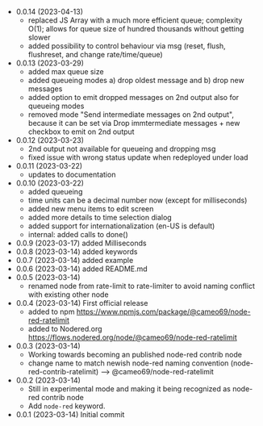 - 0.0.14 (2023-04-13)
    - replaced JS Array with a much more efficient queue; complexity O(1); allows for queue size of hundred thousands without getting slower
    - added possibility to control behaviour via msg (reset, flush, flushreset, and change rate/time/queue)
- 0.0.13 (2023-03-29)
    - added max queue size
    - added queueing modes a) drop oldest message and b) drop new messages
    - added option to emit dropped messages on 2nd output also for queueing modes
    - removed mode "Send intermediate messages on 2nd output", because it can be set via Drop immtermediate messages + new checkbox to emit on 2nd output
- 0.0.12 (2023-03-23)
    - 2nd output not available for queueing and dropping msg
    - fixed issue with wrong status update when redeployed under load
- 0.0.11 (2023-03-22)
    - updates to documentation
- 0.0.10 (2023-03-22)
    - added queueing
    - time units can be a decimal number now (except for milliseconds)
    - added new menu items to edit screen
    - added more details to time selection dialog
    - added support for internationalization (en-US is default)
    - internal: added calls to done()
- 0.0.9 (2023-03-17) added Milliseconds
- 0.0.8 (2023-03-14) added keywords
- 0.0.7 (2023-03-14) added example
- 0.0.6 (2023-03-14) added README.md
- 0.0.5 (2023-03-14)
    - renamed node from rate-limit to rate-limiter to avoid naming conflict with existing other node
- 0.0.4 (2023-03-14) First official release
    - added to npm https://www.npmjs.com/package/@cameo69/node-red-ratelimit
    - added to Nodered.org https://flows.nodered.org/node/@cameo69/node-red-ratelimit
- 0.0.3 (2023-03-14) 
    - Working towards becoming an published node-red contrib node
    - change name to match newish node-red naming convention (node-red-contrib-ratelimit) --> @cameo69/node-red-ratelimit
- 0.0.2 (2023-03-14)
    - Still in experimental mode and making it being recognized as node-red contrib node
    - Add `node-red` keyword.
- 0.0.1 (2023-03-14) Initial commit
